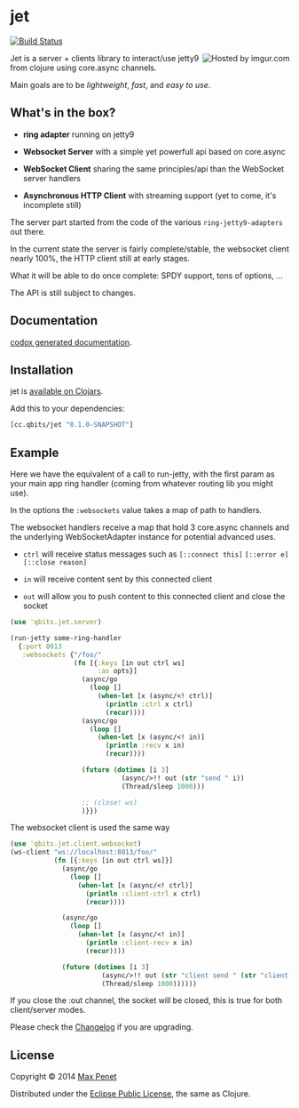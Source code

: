 # jet
[![Build Status](https://secure.travis-ci.org/mpenet/jet.png?branch=master)](http://travis-ci.org/mpenet/jet)

<img src="http://i.imgur.com/gs2v6d8.gif" title="Hosted by imgur.com" align="right"/>

Jet is a server + clients library to interact/use jetty9 from clojure
using core.async channels.

Main goals are to be *lightweight*, *fast*, and *easy to use*.

## What's in the box?

* **ring adapter** running on jetty9

* **Websocket Server** with a simple yet powerfull api based on core.async

* **WebSocket Client** sharing the same principles/api than the WebSocket
  server handlers

* **Asynchronous HTTP Client** with streaming support (yet to come,
  it's incomplete still)

The server part started from the code of the various
`ring-jetty9-adapters` out there.

In the current state the server is fairly complete/stable, the
websocket client nearly 100%, the HTTP client still at early stages.

What it will be able to do once complete:
SPDY support, tons of options, ...

The API is still subject to changes.

## Documentation

[codox generated documentation](http://mpenet.github.io/jet/).

## Installation

jet is [available on Clojars](https://clojars.org/cc.qbits/jet).

Add this to your dependencies:

```clojure
[cc.qbits/jet "0.1.0-SNAPSHOT"]
```
## Example

Here we have the equivalent of a call to run-jetty, with the first
param as your main app ring handler (coming from whatever routing lib
you might use).

In the options the `:websockets` value takes a map of path to
handlers.

The websocket handlers receive a map that hold 3 core.async channels
and the underlying WebSocketAdapter instance for potential advanced uses.

* `ctrl` will receive status messages such as `[::connect this]`
`[::error e]` `[::close reason]`

* `in` will receive content sent by this connected client

* `out` will allow you to push content to this connected client and
  close the socket

```clojure
(use 'qbits.jet.server)

(run-jetty some-ring-handler
  {:port 8013
   :websockets {"/foo/"
                (fn [{:keys [in out ctrl ws]
                      :as opts}]
                  (async/go
                    (loop []
                      (when-let [x (async/<! ctrl)]
                        (println :ctrl x ctrl)
                        (recur))))
                  (async/go
                    (loop []
                      (when-let [x (async/<! in)]
                        (println :recv x in)
                        (recur))))

                  (future (dotimes [i 3]
                            (async/>!! out (str "send " i))
                            (Thread/sleep 1000)))

                  ;; (close! ws)
                  )}})
```



The websocket client is used the same way

```clojure
(use 'qbits.jet.client.websocket)
(ws-client "ws://localhost:8013/foo/"
           (fn [{:keys [in out ctrl ws]}]
             (async/go
               (loop []
                 (when-let [x (async/<! ctrl)]
                   (println :client-ctrl x ctrl)
                   (recur))))

             (async/go
               (loop []
                 (when-let [x (async/<! in)]
                   (println :client-recv x in)
                   (recur))))

             (future (dotimes [i 3]
                       (async/>!! out (str "client send " (str "client-" i)))
                       (Thread/sleep 1000))))))
```

If you close the :out channel, the socket will be closed, this is true
for both client/server modes.

Please check the
[Changelog](https://github.com/mpenet/jet/blob/master/CHANGELOG.md)
if you are upgrading.

## License

Copyright © 2014 [Max Penet](http://twitter.com/mpenet)

Distributed under the
[Eclipse Public License](http://www.eclipse.org/legal/epl-v10.html),
the same as Clojure.
